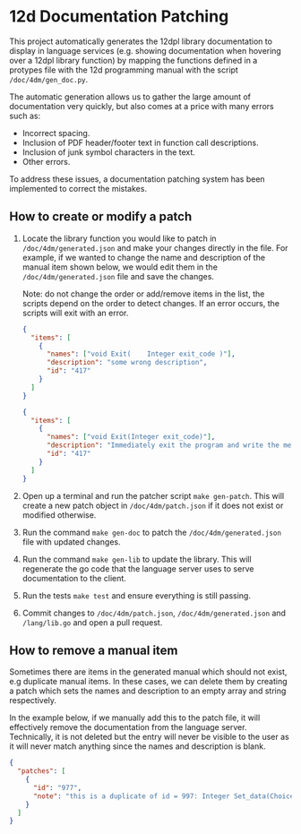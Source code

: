 # 12d Documentation Patching

This project automatically generates the 12dpl library documentation to display
in language services (e.g. showing documentation when hovering over a 12dpl
library function) by mapping the functions defined in a protypes file with
the 12d programming manual with the script `/doc/4dm/gen_doc.py`.

The automatic generation allows us to gather the large amount of documentation
very quickly, but also comes at a price with many errors such as:

- Incorrect spacing.
- Inclusion of PDF header/footer text in function call descriptions.
- Inclusion of junk symbol characters in the text.
- Other errors.

To address these issues, a documentation patching system has been implemented to
correct the mistakes.

## How to create or modify a patch

1. Locate the library function you would like to patch in
   `/doc/4dm/generated.json` and make your changes directly in the file.
   For example, if we wanted to change the name and description of the manual
   item shown below, we would edit them in the `/doc/4dm/generated.json` file
   and save the changes.

   Note: do not change the order or add/remove items in the list, the scripts
   depend on the order to detect changes. If an error occurs, the scripts will
   exit with an error.

   ```json
   {
     "items": [
       {
         "names": ["void Exit(    Integer exit_code )"],
         "description": "some wrong description",
         "id": "417"
       }
     ]
   }
   ```

   ```json
   {
     "items": [
       {
         "names": ["void Exit(Integer exit_code)"],
         "description": "Immediately exit the program and write the message macro exited with code exit_code to the information/error message area of the macro console panel.",
         "id": "417"
       }
     ]
   }
   ```

2. Open up a terminal and run the patcher script `make gen-patch`. This will
   create a new patch object in `/doc/4dm/patch.json` if it does not exist
   or modified otherwise.
3. Run the command `make gen-doc` to patch the `/doc/4dm/generated.json` file
   with updated changes.
4. Run the command `make gen-lib` to update the library. This will regenerate the
   go code that the language server uses to serve documentation to the client.
5. Run the tests `make test` and ensure everything is still passing.
6. Commit changes to `/doc/4dm/patch.json`, `/doc/4dm/generated.json` and
   `/lang/lib.go` and open a pull request.

## How to remove a manual item

Sometimes there are items in the generated manual which should not exist, e.g
duplicate manual items. In these cases, we can delete them by creating a patch
which sets the names and description to an empty array and string respectively.

In the example below, if we manually add this to the patch file, it will
effectively remove the documentation from the language server. Technically, it is
not deleted but the entry will never be visible to the user as it will never
match anything since the names and description is blank.

```json
{
  "patches": [
    {
      "id": "977",
      "note": "this is a duplicate of id = 997: Integer Set_data(Choice_Box box, Integer nc, Text choices[])"
    }
  ]
}
```
